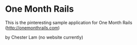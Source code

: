 # One Month Rails

This is the pinteresting sample application for One Month Rails (http://onemonthrails.com)

by Chester Lam (no website currently)
